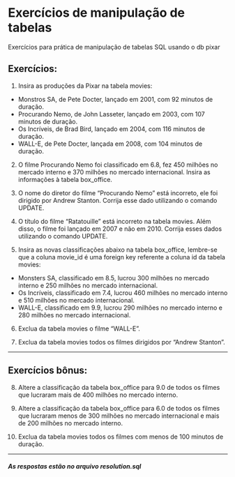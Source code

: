 # Exercícios de manipulação de tabelas

Exercícios para prática de manipulação de tabelas SQL usando o db pixar

## Exercícios:

1. Insira as produções da Pixar na tabela movies:

* Monstros SA, de Pete Docter, lançado em 2001, com 92 minutos de duração.
* Procurando Nemo, de John Lasseter, lançado em 2003, com 107 minutos de duração.
* Os Incríveis, de Brad Bird, lançado em 2004, com 116 minutos de duração.
* WALL-E, de Pete Docter, lançada em 2008, com 104 minutos de duração.

2. O filme Procurando Nemo foi classificado em 6.8, fez 450 milhões no mercado interno e 370 milhões no mercado internacional. Insira as informações à tabela box_office.

3. O nome do diretor do filme “Procurando Nemo” está incorreto, ele foi dirigido por Andrew Stanton. Corrija esse dado utilizando o comando UPDATE.

4. O título do filme “Ratatouille” está incorreto na tabela movies. Além disso, o filme foi lançado em 2007 e não em 2010. Corrija esses dados utilizando o comando UPDATE.

5. Insira as novas classificações abaixo na tabela box_office, lembre-se que a coluna movie_id é uma foreign key referente a coluna id da tabela movies:

* Monsters SA, classificado em 8.5, lucrou 300 milhões no mercado interno e 250 milhões no mercado internacional.
* Os Incríveis, classificado em 7.4, lucrou 460 milhões no mercado interno e 510 milhões no mercado internacional.
* WALL-E, classificado em 9.9, lucrou 290 milhões no mercado interno e 280 milhões no mercado internacional.

6. Exclua da tabela movies o filme “WALL-E”.

7. Exclua da tabela movies todos os filmes dirigidos por “Andrew Stanton”.

<hr />

## Exercícios bônus:

8. Altere a classificação da tabela box_office para 9.0 de todos os filmes que lucraram mais de 400 milhões no mercado interno.

9. Altere a classificação da tabela box_office para 6.0 de todos os filmes que lucraram menos de 300 milhões no mercado internacional e mais de 200 milhões no mercado interno.

10. Exclua da tabela movies todos os filmes com menos de 100 minutos de duração.

<hr />

##### As respostas estão no arquivo resolution.sql